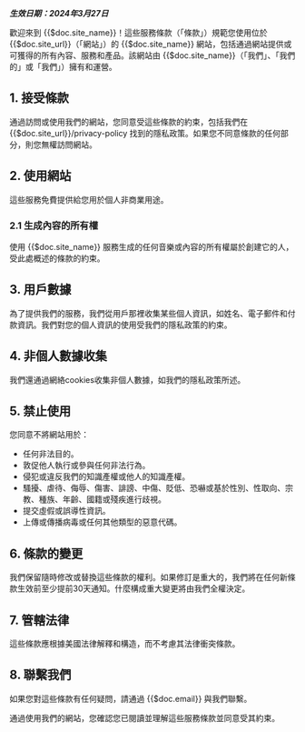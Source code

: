 ***生效日期：2024年3月27日***

歡迎來到 {{$doc.site_name}}！這些服務條款（「條款」）規範您使用位於 {{$doc.site_url}}（「網站」）的 {{$doc.site_name}} 網站，包括通過網站提供或可獲得的所有內容、服務和產品。該網站由 {{$doc.site_name}}（「我們」、「我們的」或「我們」）擁有和運營。

## 1. 接受條款
通過訪問或使用我們的網站，您同意受這些條款的約束，包括我們在 {{$doc.site_url}}/privacy-policy 找到的隱私政策。如果您不同意條款的任何部分，則您無權訪問網站。

## 2. 使用網站
這些服務免費提供給您用於個人非商業用途。

### 2.1 生成內容的所有權
使用 {{$doc.site_name}} 服務生成的任何音樂或內容的所有權屬於創建它的人，受此處概述的條款的約束。

## 3. 用戶數據
為了提供我們的服務，我們從用戶那裡收集某些個人資訊，如姓名、電子郵件和付款資訊。我們對您的個人資訊的使用受我們的隱私政策的約束。

## 4. 非個人數據收集
我們還通過網絡cookies收集非個人數據，如我們的隱私政策所述。

## 5. 禁止使用
您同意不將網站用於：

- 任何非法目的。
- 敦促他人執行或參與任何非法行為。
- 侵犯或違反我們的知識產權或他人的知識產權。
- 騷擾、虐待、侮辱、傷害、誹謗、中傷、貶低、恐嚇或基於性別、性取向、宗教、種族、年齡、國籍或殘疾進行歧視。
- 提交虛假或誤導性資訊。
- 上傳或傳播病毒或任何其他類型的惡意代碼。

## 6. 條款的變更
我們保留隨時修改或替換這些條款的權利。如果修訂是重大的，我們將在任何新條款生效前至少提前30天通知。什麼構成重大變更將由我們全權決定。

## 7. 管轄法律
這些條款應根據美國法律解釋和構造，而不考慮其法律衝突條款。

## 8. 聯繫我們
如果您對這些條款有任何疑問，請通過 {{$doc.email}} 與我們聯繫。

通過使用我們的網站，您確認您已閱讀並理解這些服務條款並同意受其約束。